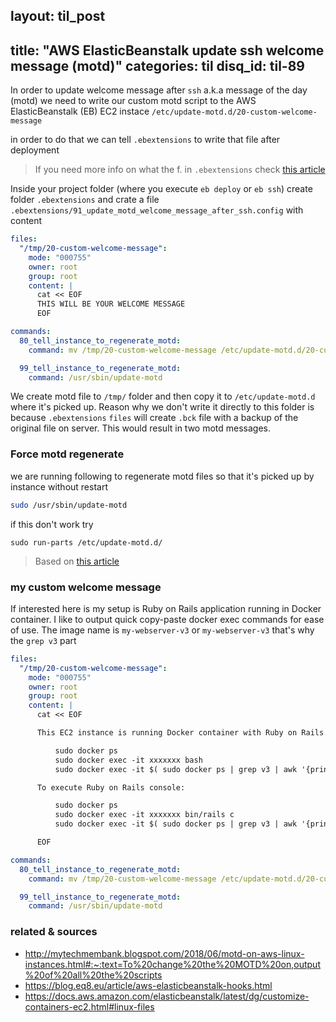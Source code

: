 layout: til_post
---
title:  "AWS ElasticBeanstalk update ssh welcome message (motd)"
categories: til
disq_id: til-89
---


In order to update welcome message after `ssh` a.k.a message of the day (motd) we need to write our custom
motd script to the AWS ElasticBeanstalk (EB) EC2 instace `/etc/update-motd.d/20-custom-welcome-message`

in order to do that we can tell `.ebextensions` to write that file after
deployment

> If you need more info on what the f. in `.ebextensions`  check [this article](https://blog.eq8.eu/article/aws-elasticbeanstalk-hooks.html)


Inside  your project folder (where you execute `eb deploy` or `eb ssh`) create folder `.ebextensions` and crate a file
`.ebextensions/91_update_motd_welcome_message_after_ssh.config` with content

```yaml
files:
  "/tmp/20-custom-welcome-message":
    mode: "000755"
    owner: root
    group: root
    content: |
      cat << EOF
      THIS WILL BE YOUR WELCOME MESSAGE
      EOF

commands:
  80_tell_instance_to_regenerate_motd:
    command: mv /tmp/20-custom-welcome-message /etc/update-motd.d/20-custom-welcome-message

  99_tell_instance_to_regenerate_motd:
    command: /usr/sbin/update-motd
```


We create motd file to `/tmp/` folder and then copy it to `/etc/update-motd.d` where it's picked up. Reason why we don't write it directly to this folder is because
`.ebextensions` `files` will create `.bck` file with a backup of the
original file on server. This would result in two motd messages.


### Force motd regenerate

we are running following to regenerate motd files so that it's picked up
by instance without restart

```bash
sudo /usr/sbin/update-motd
```


if this don't work try


```
sudo run-parts /etc/update-motd.d/
```

> Based on [this article](http://mytechmembank.blogspot.com/2018/06/motd-on-aws-linux-instances.html#:~:text=To%20change%20the%20MOTD%20on,output%20of%20all%20the%20scripts)

### my custom welcome message

If interested here is  my setup is Ruby on Rails application running in Docker container.
I like to output quick copy-paste docker exec commands for ease of use.
The image name is `my-webserver-v3` or `my-webserver-v3` that's why the
`grep v3` part

```yaml
files:
  "/tmp/20-custom-welcome-message":
    mode: "000755"
    owner: root
    group: root
    content: |
      cat << EOF

      This EC2 instance is running Docker container with Ruby on Rails. To access the container:

          sudo docker ps
          sudo docker exec -it xxxxxxx bash
          sudo docker exec -it $( sudo docker ps | grep v3 | awk '{print $1;}' | tail -n 1) bash

      To execute Ruby on Rails console:

          sudo docker ps
          sudo docker exec -it xxxxxxx bin/rails c
          sudo docker exec -it $( sudo docker ps | grep v3 | awk '{print $1;}' | tail -n 1) bin/rails c

      EOF

commands:
  80_tell_instance_to_regenerate_motd:
    command: mv /tmp/20-custom-welcome-message /etc/update-motd.d/20-custom-welcome-message

  99_tell_instance_to_regenerate_motd:
    command: /usr/sbin/update-motd
```


### related & sources

* <http://mytechmembank.blogspot.com/2018/06/motd-on-aws-linux-instances.html#:~:text=To%20change%20the%20MOTD%20on,output%20of%20all%20the%20scripts>
* <https://blog.eq8.eu/article/aws-elasticbeanstalk-hooks.html>
* <https://docs.aws.amazon.com/elasticbeanstalk/latest/dg/customize-containers-ec2.html#linux-files>



